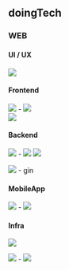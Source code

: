 ## doingTech

### WEB  
#### UI / UX
<img src="https://img.shields.io/badge/Figma-F24E1E?style=flat&logo=Figma&logoColor=white"/>  

#### Frontend
<img src="https://img.shields.io/badge/JavaScript-F7DF1E?style=flat&logo=JavaScript&logoColor=white"/> - <img src="https://img.shields.io/badge/Vue.js-4FC08D?style=flat&logo=Vue.js&logoColor=white"/>  
<img src="https://img.shields.io/badge/TypeScript-3178C6?style=flat&logo=TypeScript&logoColor=white"/>  

#### Backend
<img src="https://img.shields.io/badge/Python-3766AB?style=flat&logo=Python&logoColor=white"/> - <img src="https://img.shields.io/badge/Django-092E20?style=flat&logo=Django&logoColor=white"/> <img src="https://img.shields.io/badge/FastAPI-009688?style=flat&logo=FastAPI&logoColor=white"/>  

<img src="https://img.shields.io/badge/Go-00ADD8?style=flat&logo=Go&logoColor=white"/> - gin  
  
#### MobileApp
<img src="https://img.shields.io/badge/Dart-0175C2?style=flat&logo=Dart&logoColor=white"/> - <img src="https://img.shields.io/badge/Flutter-02569B?style=flat&logo=Flutter&logoColor=white"/>  
  
#### Infra
<img src="https://img.shields.io/badge/AmazonAWS-232F3E?style=flat&logo=AmazonAWS&logoColor=white"/>  

<img src="https://img.shields.io/badge/Docker-2496ED?style=flat&logo=Docker&logoColor=white"/> - <img src="https://img.shields.io/badge/Kubernetes-326CE5?style=flat&logo=Kubernetes&logoColor=white"/>  

